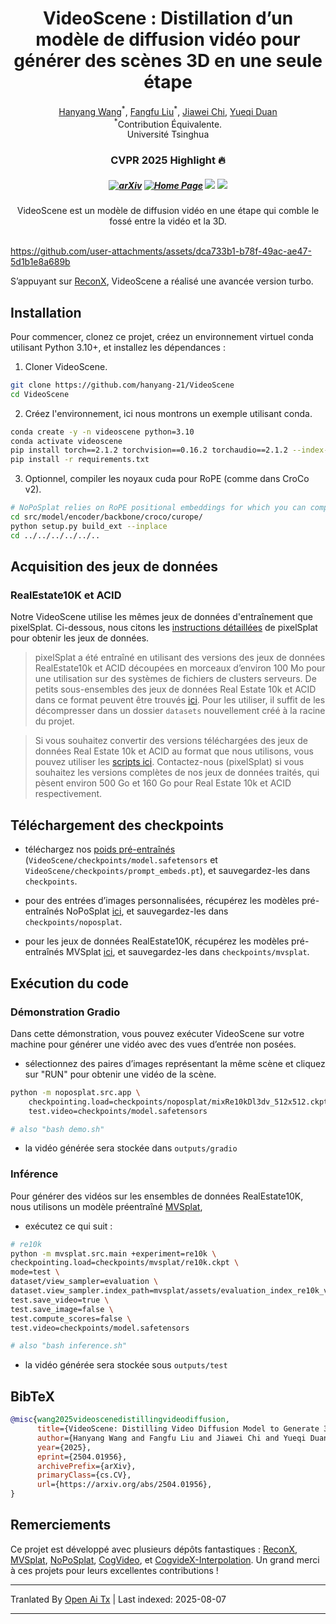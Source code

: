 <p align="center">
  <h1 align="center">VideoScene : Distillation d’un modèle de diffusion vidéo pour générer des scènes 3D en une seule étape</h1>
  <p align="center">
    <a href="https://hanyang-21.github.io/">Hanyang Wang</a><sup>*</sup>,
    <a href="https://liuff19.github.io/">Fangfu Liu</a><sup>*</sup>,
    <a href="https://github.com/hanyang-21/VideoScene">Jiawei Chi</a>,
    <a href="https://duanyueqi.github.io/">Yueqi Duan</a>
    <br>
    <sup>*</sup>Contribution Équivalente.
    <br>
    Université Tsinghua
  </p>
  <h3 align="center">CVPR 2025 Highlight 🔥</h3>
  <h5 align="center">

[![arXiv](https://img.shields.io/badge/Arxiv-2403.20309-b31b1b.svg?logo=arXiv)](https://arxiv.org/abs/2504.01956) 
[![Home Page](https://img.shields.io/badge/Project-Website-green.svg)](https://hanyang-21.github.io/VideoScene)
<a><img src='https://img.shields.io/badge/License-MIT-blue'></a>
<a href='https://mp.weixin.qq.com/s/u6OUo5mHKPG6I3yYJPMC8Q'><img src='https://img.shields.io/badge/%E5%BE%AE%E4%BF%A1-%E4%B8%AD%E6%96%87%E4%BB%8B%E7%BB%8D-green'></a>

</h5>
  <!-- <h3 align="center"><a href="https://arxiv.org/abs/">Article</a> | <a href="">Page du projet</a> | <a href="">Modèles pré-entraînés</a> </h3> -->
<!--   <div align="center">
    <a href="https://news.ycombinator.com/item?id=41222655">
      <img
        alt="Mis en avant sur Hacker News"
        src="https://hackerbadge.vercel.app/api?id=41222655&type=dark"
      />
    </a>
  </div> -->

</p>

<div align="center">
VideoScene est un modèle de diffusion vidéo en une étape qui comble le fossé entre la vidéo et la 3D.
</div>
</br>


https://github.com/user-attachments/assets/dca733b1-b78f-49ac-ae47-5d1b1e8a689b

S’appuyant sur [ReconX](https://github.com/liuff19/ReconX), VideoScene a réalisé une avancée version turbo.



## Installation

Pour commencer, clonez ce projet, créez un environnement virtuel conda utilisant Python 3.10+, et installez les dépendances :

1. Cloner VideoScene.
```bash
git clone https://github.com/hanyang-21/VideoScene
cd VideoScene
```
2. Créez l'environnement, ici nous montrons un exemple utilisant conda.

```bash
conda create -y -n videoscene python=3.10
conda activate videoscene
pip install torch==2.1.2 torchvision==0.16.2 torchaudio==2.1.2 --index-url https://download.pytorch.org/whl/cu118
pip install -r requirements.txt
```
3. Optionnel, compiler les noyaux cuda pour RoPE (comme dans CroCo v2).

```bash
# NoPoSplat relies on RoPE positional embeddings for which you can compile some cuda kernels for faster runtime.
cd src/model/encoder/backbone/croco/curope/
python setup.py build_ext --inplace
cd ../../../../../..
```

## Acquisition des jeux de données

### RealEstate10K et ACID

Notre VideoScene utilise les mêmes jeux de données d'entraînement que pixelSplat. Ci-dessous, nous citons les [instructions détaillées](https://github.com/dcharatan/pixelsplat?tab=readme-ov-file#acquiring-datasets) de pixelSplat pour obtenir les jeux de données.

> pixelSplat a été entraîné en utilisant des versions des jeux de données RealEstate10k et ACID découpées en morceaux d’environ 100 Mo pour une utilisation sur des systèmes de fichiers de clusters serveurs. De petits sous-ensembles des jeux de données Real Estate 10k et ACID dans ce format peuvent être trouvés [ici](https://drive.google.com/drive/folders/1joiezNCyQK2BvWMnfwHJpm2V77c7iYGe?usp=sharing). Pour les utiliser, il suffit de les décompresser dans un dossier `datasets` nouvellement créé à la racine du projet.

> Si vous souhaitez convertir des versions téléchargées des jeux de données Real Estate 10k et ACID au format que nous utilisons, vous pouvez utiliser les [scripts ici](https://github.com/dcharatan/real_estate_10k_tools). Contactez-nous (pixelSplat) si vous souhaitez les versions complètes de nos jeux de données traités, qui pèsent environ 500 Go et 160 Go pour Real Estate 10k et ACID respectivement.

## Téléchargement des checkpoints

* téléchargez nos [poids pré-entraînés](https://wisemodel.cn/models/hanyang/VideoScene/file) (`VideoScene/checkpoints/model.safetensors` et `VideoScene/checkpoints/prompt_embeds.pt`), et sauvegardez-les dans `checkpoints`.

* pour des entrées d’images personnalisées, récupérez les modèles pré-entraînés NoPoSplat [ici](https://huggingface.co/botaoye/NoPoSplat/resolve/main/mixRe10kDl3dv_512x512.ckpt), et sauvegardez-les dans `checkpoints/noposplat`.


* pour les jeux de données RealEstate10K, récupérez les modèles pré-entraînés MVSplat [ici](https://drive.google.com/drive/folders/14_E_5R6ojOWnLSrSVLVEMHnTiKsfddjU), et sauvegardez-les dans `checkpoints/mvsplat`.

## Exécution du code

### Démonstration Gradio
Dans cette démonstration, vous pouvez exécuter VideoScene sur votre machine pour générer une vidéo avec des vues d’entrée non posées.

* sélectionnez des paires d’images représentant la même scène et cliquez sur "RUN" pour obtenir une vidéo de la scène.

```bash
python -m noposplat.src.app \
    checkpointing.load=checkpoints/noposplat/mixRe10kDl3dv_512x512.ckpt \
    test.video=checkpoints/model.safetensors

# also "bash demo.sh"
```
* la vidéo générée sera stockée dans `outputs/gradio`

### Inférence

Pour générer des vidéos sur les ensembles de données RealEstate10K, nous utilisons un modèle préentraîné [MVSplat](https://github.com/donydchen/mvsplat),

* exécutez ce qui suit :

```bash
# re10k
python -m mvsplat.src.main +experiment=re10k \
checkpointing.load=checkpoints/mvsplat/re10k.ckpt \
mode=test \
dataset/view_sampler=evaluation \
dataset.view_sampler.index_path=mvsplat/assets/evaluation_index_re10k_video.json \
test.save_video=true \
test.save_image=false \
test.compute_scores=false \
test.video=checkpoints/model.safetensors

# also "bash inference.sh"
```

* la vidéo générée sera stockée sous `outputs/test`


## BibTeX

```bibtex
@misc{wang2025videoscenedistillingvideodiffusion,
      title={VideoScene: Distilling Video Diffusion Model to Generate 3D Scenes in One Step}, 
      author={Hanyang Wang and Fangfu Liu and Jiawei Chi and Yueqi Duan},
      year={2025},
      eprint={2504.01956},
      archivePrefix={arXiv},
      primaryClass={cs.CV},
      url={https://arxiv.org/abs/2504.01956}, 
}
```

## Remerciements

Ce projet est développé avec plusieurs dépôts fantastiques : [ReconX](https://github.com/liuff19/ReconX), [MVSplat](https://github.com/donydchen/mvsplat), [NoPoSplat](https://github.com/cvg/NoPoSplat), [CogVideo](https://github.com/THUDM/CogVideo), et [CogvideX-Interpolation](https://github.com/feizc/CogvideX-Interpolation). Un grand merci à ces projets pour leurs excellentes contributions !


---

Tranlated By [Open Ai Tx](https://github.com/OpenAiTx/OpenAiTx) | Last indexed: 2025-08-07

---